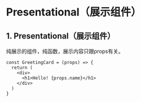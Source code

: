 # Presentational（展示组件）

## 1. Presentational（展示组件） <a href="#inbz6" id="inbz6"></a>

纯展示的组件，纯函数，展示内容只跟props有关。

```
const GreetingCard = (props) => {
  return (
    <div>
      <h1>Hello! {props.name}</h1>
    </div>
  )
}
```
